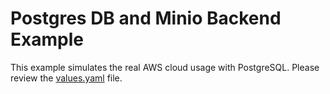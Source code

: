 # Postgres DB and Minio Backend Example

This example simulates the real AWS cloud usage with PostgreSQL. Please review the [values.yaml](values.yaml) file.
